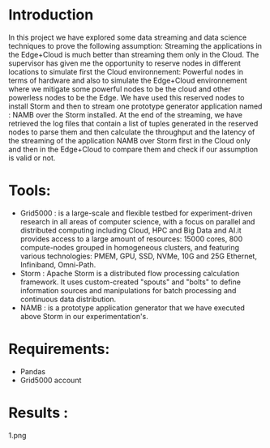 # Introduction
In this project we have explored some data streaming  and data science techniques to prove the following assumption:  Streaming the applications in the Edge+Cloud is much better than streaming them only in the Cloud. The supervisor has given me the opportunity to reserve nodes in different locations to simulate first the Cloud environnement: Powerful nodes in terms of hardware and also to simulate the Edge+Cloud environnement where we mitigate some powerful nodes to be the cloud and other powerless nodes to be the Edge. We have used this reserved nodes to install Storm and then to stream one prototype generator application named : NAMB over the Storm installed. At the end of the streaming, we have retrieved the log files that contain a list of tuples generated in the reserved nodes to parse them and then calculate the throughput and the latency of the streaming of the application NAMB over Storm first in the Cloud only and then in the Edge+Cloud to compare them and check if our assumption is valid or not.
# Tools:
- Grid5000 : is a large-scale and flexible testbed for experiment-driven research in all areas of computer science, with a focus on parallel and distributed computing including Cloud, HPC and Big Data and AI.it provides access to a large amount of resources: 15000 cores, 800 compute-nodes grouped in homogeneous clusters, and featuring various technologies: PMEM, GPU, SSD, NVMe, 10G and 25G Ethernet, Infiniband, Omni-Path.
- Storm : Apache Storm is a distributed flow processing calculation framework. It uses custom-created "spouts" and "bolts" to define information sources and manipulations for batch processing and continuous data distribution.
- NAMB : is a prototype application generator that we have executed above Storm in our experimentation's.
# Requirements:
 - Pandas
 - Grid5000 account
 # Results : 
 1.png
